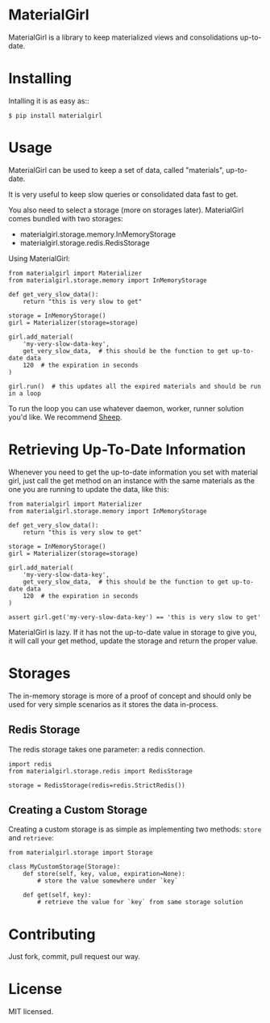 MaterialGirl
============

MaterialGirl is a library to keep materialized views and consolidations up-to-date.

Installing
==========

Intalling it is as easy as::

    $ pip install materialgirl

Usage
=====

MaterialGirl can be used to keep a set of data, called "materials", up-to-date.

It is very useful to keep slow queries or consolidated data fast to get.

You also need to select a storage (more on storages later). MaterialGirl comes bundled with two storages:

* materialgirl.storage.memory.InMemoryStorage
* materialgirl.storage.redis.RedisStorage

Using MaterialGirl:

    from materialgirl import Materializer
    from materialgirl.storage.memory import InMemoryStorage

    def get_very_slow_data():
        return "this is very slow to get"

    storage = InMemoryStorage()
    girl = Materializer(storage=storage)

    girl.add_material(
        'my-very-slow-data-key',
        get_very_slow_data,  # this should be the function to get up-to-date data
        120  # the expiration in seconds
    )

    girl.run()  # this updates all the expired materials and should be run in a loop

To run the loop you can use whatever daemon, worker, runner solution you'd like. We recommend [Sheep](http://heynemann.github.io/sheep/).

Retrieving Up-To-Date Information
=================================

Whenever you need to get the up-to-date information you set with material girl, just call the get method on an instance with the
same materials as the one you are running to update the data, like this:

    from materialgirl import Materializer
    from materialgirl.storage.memory import InMemoryStorage

    def get_very_slow_data():
        return "this is very slow to get"

    storage = InMemoryStorage()
    girl = Materializer(storage=storage)

    girl.add_material(
        'my-very-slow-data-key',
        get_very_slow_data,  # this should be the function to get up-to-date data
        120  # the expiration in seconds
    )

    assert girl.get('my-very-slow-data-key') == 'this is very slow to get'

MaterialGirl is lazy. If it has not the up-to-date value in storage to give you, it will call your get method, update the storage and return the proper value.

Storages
========

The in-memory storage is more of a proof of concept and should only be used for very simple scenarios as it stores the data in-process.

Redis Storage
-------------

The redis storage takes one parameter: a redis connection.

    import redis
    from materialgirl.storage.redis import RedisStorage

    storage = RedisStorage(redis=redis.StrictRedis())

Creating a Custom Storage
-------------------------

Creating a custom storage is as simple as implementing two methods: `store` and `retrieve`:

    from materialgirl.storage import Storage

    class MyCustomStorage(Storage):
        def store(self, key, value, expiration=None):
            # store the value somewhere under `key`

        def get(self, key):
            # retrieve the value for `key` from same storage solution

Contributing
============

Just fork, commit, pull request our way.

License
=======

MIT licensed.
